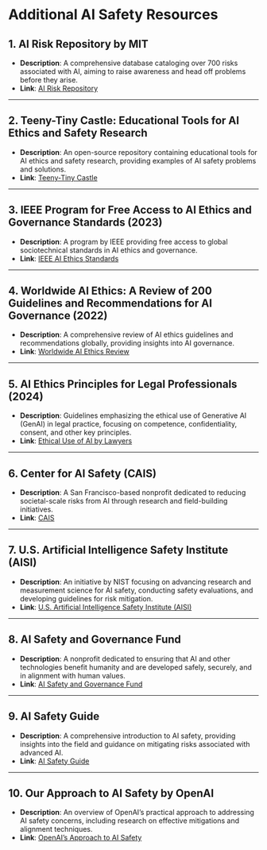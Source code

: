 # Additional AI Safety Resources

## 1. AI Risk Repository by MIT
- **Description**: A comprehensive database cataloging over 700 risks associated with AI, aiming to raise awareness and head off problems before they arise.
- **Link**: [AI Risk Repository](https://airisk.mit.edu/)

---

## 2. Teeny-Tiny Castle: Educational Tools for AI Ethics and Safety Research
- **Description**: An open-source repository containing educational tools for AI ethics and safety research, providing examples of AI safety problems and solutions.
- **Link**: [Teeny-Tiny Castle](https://github.com/Nkluge-correa/TeenyTinyCastle)

---

## 3. IEEE Program for Free Access to AI Ethics and Governance Standards (2023)
- **Description**: A program by IEEE providing free access to global sociotechnical standards in AI ethics and governance.
- **Link**: [IEEE AI Ethics Standards](https://standards.ieee.org/news/get-program-ai-ethics/)

---

## 4. Worldwide AI Ethics: A Review of 200 Guidelines and Recommendations for AI Governance (2022)
- **Description**: A comprehensive review of AI ethics guidelines and recommendations globally, providing insights into AI governance.
- **Link**: [Worldwide AI Ethics Review](https://arxiv.org/abs/2206.11922)

---

## 5. AI Ethics Principles for Legal Professionals (2024)
- **Description**: Guidelines emphasizing the ethical use of Generative AI (GenAI) in legal practice, focusing on competence, confidentiality, consent, and other key principles.
- **Link**: [Ethical Use of AI by Lawyers](https://www.reuters.com/legal/legalindustry/navigating-seven-cs-ethical-use-ai-by-lawyers-2024-12-20/)

---

## 6. Center for AI Safety (CAIS)
- **Description**: A San Francisco-based nonprofit dedicated to reducing societal-scale risks from AI through research and field-building initiatives.
- **Link**: [CAIS](https://www.safe.ai/)

---

## 7. U.S. Artificial Intelligence Safety Institute (AISI)
- **Description**: An initiative by NIST focusing on advancing research and measurement science for AI safety, conducting safety evaluations, and developing guidelines for risk mitigation.
- **Link**: [U.S. Artificial Intelligence Safety Institute (AISI)](https://www.nist.gov/aisi)

---

## 8. AI Safety and Governance Fund
- **Description**: A nonprofit dedicated to ensuring that AI and other technologies benefit humanity and are developed safely, securely, and in alignment with human values.
- **Link**: [AI Safety and Governance Fund](https://aisgf.us/)

---

## 9. AI Safety Guide
- **Description**: A comprehensive introduction to AI safety, providing insights into the field and guidance on mitigating risks associated with advanced AI.
- **Link**: [AI Safety Guide](https://www.aisafety.com/)

---

## 10. Our Approach to AI Safety by OpenAI
- **Description**: An overview of OpenAI’s practical approach to addressing AI safety concerns, including research on effective mitigations and alignment techniques.
- **Link**: [OpenAI’s Approach to AI Safety](https://openai.com/index/our-approach-to-ai-safety/)